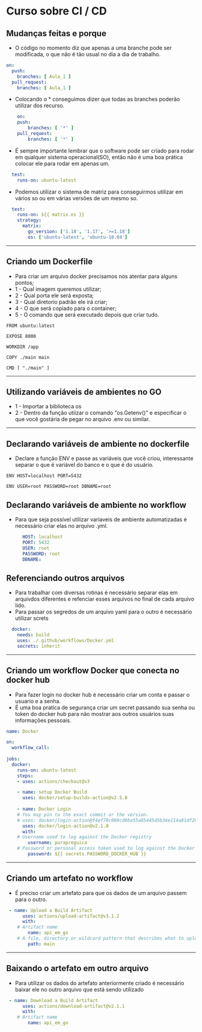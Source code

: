 # Curso sobre CI / CD

## Mudanças feitas e porque
- O código no momento diz que apenas a uma branche pode ser modificada, o que não é tão usual no dia a dia de trabalho.
```yaml
on:
  push:
    branches: [ Aula_1 ]
  pull_request:
    branches: [ Aula_1 ]

```
- Colocando o * conseguimos dizer que todas as branches poderão utilizar dos recurso.
```yaml
    on:
    push:
        branches: [ '*' ]
    pull_request:
        branches: [ '*' ]
```
- É sempre importante lembrar que o software pode ser criado para rodar em qualquer sistema operacional(SO), então não é uma boa prática colocar ele para rodar em apenas um.
```yaml
  test:
    runs-on: ubuntu-latest
```
- Podemos utilizar o sistema de matriz  para conseguirmos utilizar em vários so ou em várias versões de um mesmo so.
```yaml
  test:
    runs-on: ${{ matrix.os }}
    strategy:
      matrix:
        go_version: ['1.18', '1.17', '>=1.18']
        os: ['ubuntu-latest', 'ubuntu-18.04']
```
---
## Criando um Dockerfile
- Para criar um arquivo docker precisamos nos atentar para alguns pontos;
- 1 - Qual imagem queremos utilizar;
- 2 - Qual porta ele será exposta;
- 3 - Qual diretorio padrão ele irá criar;
- 4 - O que será copiado para o container;
- 5 - O comando que será executado depois que criar tudo.
```docker
FROM ubuntu:latest

EXPOSE 8000

WORKDIR /app

COPY ./main main

CMD [ "./main" ]
```
---
## Utilizando variáveis de ambientes no GO
- 1 - Importar a biblioteca os
- 2 - Dentro da função utiizar o comando "os.Getenv()" e especificar o que você gostária de pegar no arquivo .env ou similar.

---
## Declarando variáveis de ambiente no dockerfile
- Declare a função ENV e passe as variáveis que você criou, interessante separar o que é variável do banco e o que é do usuário.
```docker
ENV HOST=localhost PORT=5432

ENV USER=root PASSWORD=root DBNAME=root
```

## Declarando variáveis de ambiente no workflow 
- Para que seja possível utilizar variaveis de ambiente automatizadas é necessário criar elas no arquivo .yml.
```yaml
      HOST: localhost
      PORT: 5432
      USER: root
      PASSWORD: root
      DBNAME: 
```

## Referenciando outros arquivos
- Para trabalhar com diversas rotinas é necessário separar elas em arquivdos diferentes e refenciar esses arquivos no final de cada arquivo lido.
- Para passar os segredos de um arquivo yaml para o outro é necessário utilizar screts
```yaml
  docker:
    needs: build
    uses: ./.github/workflows/Docker.yml
    secrets: inherit
```
---
## Criando um workflow Docker que conecta no docker hub
- Para fazer login no docker hub é necessário criar um conta e passar o usuario e a senha.
- É uma boa pratica de segurança criar um secret passando sua senha ou token do docker hub para não mostrar aos outros usuários suas informações pessoais.

```yaml
name: Docker

on:
  workflow_call:
  
jobs:
  docker:
    runs-on: ubuntu-latest
    steps:
    - uses: actions/checkout@v3

    - name: setup Docker Build
      uses: docker/setup-buildx-action@v2.5.0
    
    - name: Docker Login
    # You may pin to the exact commit or the version.
    # uses: docker/login-action@f4ef78c080cd8ba55a85445d5b36e214a81df20a
      uses: docker/login-action@v2.1.0
      with:
    # Username used to log against the Docker registry
        username: purapreguica
    # Password or personal access token used to log against the Docker registry
        password: ${{ secrets.PASSWORD_DOCKER_HUB }}

```
---
## Criando um artefato no workflow
- É preciso criar um artefato para que os dados de um arquivo passem para o outro.
```yaml
 - name: Upload a Build Artifact
      uses: actions/upload-artifact@v3.1.2
      with:
    # Artifact name
        name: api_em_go
    # A file, directory or wildcard pattern that describes what to upload
        path: main
```
---
## Baixando o artefato em outro arquivo
- Para utilizar os dados do artefato anteriormente criado é necessário baixar ele no outro arquivo que está sendo utilizado
```yaml
 - name: Download a Build Artifact
      uses: actions/download-artifact@v2.1.1
      with:
    # Artifact name
        name: api_em_go
```